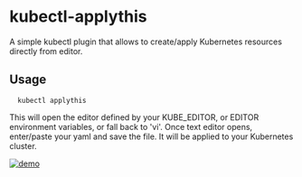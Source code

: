 # kubectl-applythis

A simple kubectl plugin that allows to create/apply Kubernetes resources directly from editor.

## Usage

```
  kubectl applythis
```

This will open the editor defined by your KUBE_EDITOR, or EDITOR environment variables, or fall back to 'vi'.
Once text editor opens, enter/paste your yaml and save the file. It will be applied to your Kubernetes cluster.

[![demo](https://asciinema.org/a/TEbs5i5ViC7tdNXU8Xcgw2HVd.svg)](https://asciinema.org/a/TEbs5i5ViC7tdNXU8Xcgw2HVd)